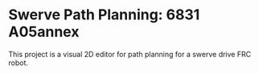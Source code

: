 # Swerve Path Planning: 6831 A05annex

This project is a visual 2D editor for path planning for a swerve drive FRC robot.

